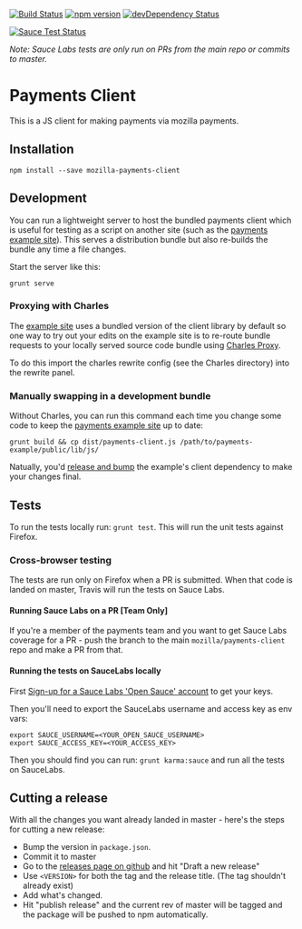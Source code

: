 [![Build Status](https://travis-ci.org/mozilla/payments-client.svg)](https://travis-ci.org/mozilla/payments-client)
[![npm version](https://badge.fury.io/js/mozilla-payments-client.svg)](http://badge.fury.io/js/mozilla-payments-client)
[![devDependency Status](https://david-dm.org/mozilla/payments-client/dev-status.svg)](https://david-dm.org/mozilla/payments-client#info=devDependencies)

[![Sauce Test Status](https://saucelabs.com/browser-matrix/moz-payments-client.svg)](https://saucelabs.com/u/moz-payments-client)

*Note: Sauce Labs tests are only run on PRs from the main repo or commits to master.*


# Payments Client

This is a JS client for making payments via mozilla payments.

## Installation

```shell
npm install --save mozilla-payments-client
```

## Development

You can run a lightweight server to host the bundled payments client which is
useful for testing as a script on another site
(such as the [payments example site][example-site]).
This serves a distribution bundle but also re-builds the bundle any time
a file changes.

Start the server like this:

```
grunt serve
```

### Proxying with Charles

The [example site][example-site] uses a bundled version of the client library by
default so one way to try out your edits on the example site is to re-route bundle
requests to your locally served source code bundle using
[Charles Proxy](http://www.charlesproxy.com/).

To do this import the charles rewrite config (see the Charles directory) into
the rewrite panel.

### Manually swapping in a development bundle

Without Charles, you can run this command each time you change some code to keep
the [payments example site][example-site] up to date:

````
grunt build && cp dist/payments-client.js /path/to/payments-example/public/lib/js/
````

Natually, you'd
[release and bump](https://github.com/mozilla/payments-example/#adding-deps)
the example's client dependency to make your changes final.

## Tests

To run the tests locally run: `grunt test`. This will run the unit tests
against Firefox.

### Cross-browser testing

The tests are run only on Firefox when a PR is submitted. When that code is landed
on master, Travis will run the tests on Sauce Labs.

#### Running Sauce Labs on a PR [Team Only]

If you're a member of the payments team and you want to get Sauce Labs coverage
for a PR - push the branch to the main `mozilla/payments-client` repo and make a PR
from that.

#### Running the tests on SauceLabs locally

First [Sign-up for a Sauce Labs 'Open Sauce' account](https://saucelabs.com/opensauce/)
to get your keys.

Then you'll need to export the SauceLabs username and access key as env vars:

```shell
export SAUCE_USERNAME=<YOUR_OPEN_SAUCE_USERNAME>
export SAUCE_ACCESS_KEY=<YOUR_ACCESS_KEY>
```

Then you should find you can run: `grunt karma:sauce` and run all the tests on SauceLabs.

## Cutting a release

With all the changes you want already landed in master - here's the steps for cutting a new release:

* Bump the version in `package.json`.
* Commit it to master
* Go to the [releases page on github](https://github.com/mozilla/payments-client/releases) and hit "Draft a new release"
* Use `<VERSION>` for both the tag and the release title. (The tag shouldn't already exist)
* Add what's changed.
* Hit "publish release" and the current rev of master will be tagged and the package will be pushed to npm automatically.

[example-site]: https://github.com/mozilla/payments-example/
